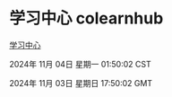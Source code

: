 # 学习中心 colearnhub
[学习中心](http://219.139.197.74:56308/colearnhub/)

2024年 11月 04日 星期一 01:50:02 CST

2024年 11月 03日 星期日 17:50:02 GMT
